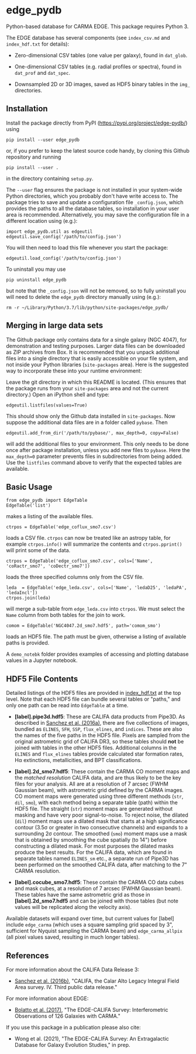 # edge_pydb
Python-based database for CARMA EDGE.  This package requires Python 3.

The EDGE database has several components (see `index_csv.md` and `index_hdf.txt` for details):

* Zero-dimensional CSV tables (one value per galaxy), found in `dat_glob`.

* One-dimensional CSV tables (e.g. radial profiles or spectra), found in `dat_prof` and `dat_spec`.

* Downsampled 2D or 3D images, saved as HDF5 binary tables in the `img_` directories.

## Installation

Install the package directly from PyPI (https://pypi.org/project/edge-pydb/) using

    pip install --user edge_pydb

or, if you prefer to keep the latest source code handy, by cloning this Github repository and running

    pip install --user .

in the directory containing `setup.py`.

The `--user` flag ensures the package is not installed in your system-wide Python directories, which you probably don't have write access to.  The package tries to save and update a configuration file `_config.json`, which provides the paths to all the database tables, so installation in your user area is recommended.  Alternatively, you may save the configuration file in a different location using (e.g.):

    import edge_pydb.util as edgeutil
    edgeutil.save_config('/path/to/config.json')

You will then need to load this file whenever you start the package:

    edgeutil.load_config('/path/to/config.json')

To uninstall you may use

    pip uninstall edge_pydb

but note that the `_config.json` will not be removed, so to fully uninstall you will need to delete the `edge_pydb` directory manually using (e.g.):

    rm -r ~/Library/Python/3.7/lib/python/site-packages/edge_pydb/

## Merging in large data sets

The Github package only contains data for a single galaxy (NGC 4047), for demonstration and testing purposes.  Larger data files can be downloaded as ZIP archives from Box.  It is recommended that you unpack additional files into a single directory that is easily accessible on your file system, and not inside your Python libraries (`site-packages` area).  Here is the suggested way to incorporate these into your runtime environment:

Leave the git directory in which this README is located.  (This ensures that the package runs from your `site-packages` area and not the current directory.)  Open an iPython shell and type:

    edgeutil.listfiles(values=True)

This should show only the Github data installed in `site-packages`.  Now suppose the additional data files are in a folder called `pybase`.  Then

    edgeutil.add_from_dir('/path/to/pybase/', max_depth=0, copy=False)

will add the additional files to your environment.  This only needs to be done once after package installation, unless you add new files to `pybase`.  Here the `max_depth=0` parameter prevents files in subdirectories from being added.  Use the `listfiles` command above to verify that the expected tables are available.

## Basic Usage

    from edge_pydb import EdgeTable
    EdgeTable('list')

makes a listing of the available files.

    ctrpos = EdgeTable('edge_coflux_smo7.csv')

loads a CSV file.  `ctrpos` can now be treated like an astropy table, for example `ctrpos.info()` will summarize the contents and `ctrpos.pprint()` will print some of the data.

    ctrpos = EdgeTable('edge_coflux_smo7.csv', cols=['Name', 'coRactr_smo7', 'coDectr_smo7'])

loads the three specified columns only from the CSV file.

    leda  = EdgeTable('edge_leda.csv', cols=['Name', 'ledaD25', 'ledaPA', 'ledaIncl'])
    ctrpos.join(leda)

will merge a sub-table from `edge_leda.csv` into `ctrpos`.  We must select the `Name` column from both tables for the join to work.

    comom = EdgeTable('NGC4047.2d_smo7.hdf5', path='comom_smo')

loads an HDF5 file.  The path must be given, otherwise a listing of available paths is provided.

A `demo_notebk` folder provides examples of accessing and plotting database values in a Jupyter notebook.

## HDF5 File Contents

Detailed listings of the HDF5 files are provided in [index_hdf.txt](https://github.com/tonywong94/edge_pydb/blob/master/index_hdf.txt) at the top level.  Note that each HDF5 file can bundle several tables or "paths," and only one path can be read into `EdgeTable` at a time.

- **[label].pipe3d.hdf5**: These are CALIFA data products from Pipe3D.  As described in [Sanchez et al. (2016a)](http://adsabs.harvard.edu/abs/2016RMxAA..52..171S), there are five collections of images, bundled as `ELINES`, `SFH`, `SSP`, `flux_elines`, and `indices`.  These are also the names of the five paths in the HDF5 file.  Pixels are sampled from the original astrometric grid of CALIFA DR3, so these tables should **not** be joined with tables in the other HDF5 files.  Additional columns in the `ELINES` and `flux_elines` tables provide calculated star formation rates, H&alpha; extinctions, metallicities, and BPT classifications.

- **[label].2d_smo7.hdf5**: These contain the CARMA CO moment maps and the *matched resolution* CALIFA data, and are thus likely to be the key files for your analysis.  All are at a resolution of 7 arcsec (FWHM Gaussian beam), with astrometric grid defined by the CARMA images.  CO moment maps were generated using three different methods (`str`, `dil`, `smo`), with each method being a separate table (path) within the HDF5 file.  The straight (`str`) moment maps are generated without masking and have very poor signal-to-noise.  To reject noise, the dilated (`dil`) moment maps use a dilated mask that starts at a high significance contour (3.5&sigma; or greater in two consecutive channels) and expands to a surrounding 2&sigma; contour.  The smoothed (`smo`) moment maps use a mask that is obtained by smoothing the cube spatially (to 14") before constructing a dilated mask.  For most purposes the dilated masks produce the best results.  For the CALIFA data, which are found in separate tables named `ELINES_sm` etc., a separate run of Pipe3D has been performed on the smoothed CALIFA data, after matching to the 7" CARMA resolution.

- **[label].cocube_smo7.hdf5**: These contain the CARMA CO data cubes and mask cubes, at a resolution of 7 arcsec (FWHM Gaussian beam).  These tables have the same astrometric grid as those in **[label].2d_smo7.hdf5** and can be joined with those tables (but note values will be replicated along the velocity axis).

Available datasets will expand over time, but current values for [label] include `edge_carma` (which uses a square sampling grid spaced by 3", sufficient for Nyquist sampling the CARMA beam) and `edge_carma_allpix` (all pixel values saved, resulting in much longer tables).

## References

For more information about the CALIFA Data Release 3:

- [Sanchez et al. (2016b)](http://adsabs.harvard.edu/abs/2016A&A...594A..36S), "CALIFA, the Calar Alto Legacy Integral Field Area survey. IV. Third public data release."

For more information about EDGE:

- [Bolatto et al. (2017)](http://adsabs.harvard.edu/abs/2017ApJ...846..159B), "The EDGE-CALIFA Survey: Interferometric Observations of 126 Galaxies with CARMA."

If you use this package in a publication please also cite:

- Wong et al. (2021), "The EDGE-CALIFA Survey: An Extragalactic Database for Galaxy Evolution Studies," in prep.
